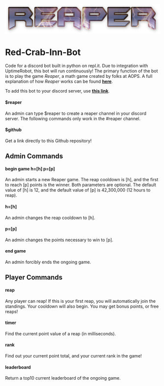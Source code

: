 [<img alt="reaper logo" src="reaper.png">](https://discord.com/api/oauth2/authorize?client_id=791162942459478016&permissions=805825648&scope=bot)
# Red-Crab-Inn-Bot
Code for a discord bot built in python on repl.it. Due to integration with UptimeRobot, this bot will run continuously!
The primary function of the bot is to play the game *Reaper*, a math game created by folks at AOPS. A full explanation of how *Reaper* works can be found **[here](https://artofproblemsolving.com/reaper)**.

To add this bot to your discord server, use **[this link](https://discord.com/api/oauth2/authorize?client_id=791162942459478016&permissions=537390192&scope=bot)**.

#### $reaper
An admin can type $reaper to create a reaper channel in your discord server.
The following commands only work in the #reaper channel.

#### $github
Get a link directly to this Github repository!

## Admin Commands
#### begin game h=[h] p=[p]
An admin starts a new Reaper game. The reap cooldown is [h], and the first to reach [p] points is the winner. Both parameters are optional. The default value of [h] is 12, and the default value of [p] is 42,300,000 (12 hours to reap).

#### h=[h]
An admin changes the reap cooldown to [h].

#### p=[p]
An admin changes the points necessary to win to [p].

#### end game
An admin forcibly ends the ongoing game.


## Player Commands
#### reap
Any player can reap! If this is your first reap, you will automatically join the standings. Your cooldown will also begin.
You may get bonus points, or free reaps!

#### timer
Find the current point value of a reap (in milliseconds).

#### rank
Find out your current point total, and your current rank in the game!

#### leaderboard
Return a top10 current leaderboard of the ongoing game.

